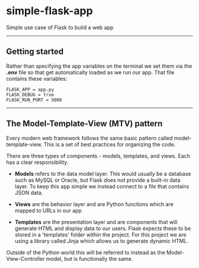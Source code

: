 # simple-flask-app
Simple use case of Flask to build a web app

---
## Getting started
Rather than specifying the app variables on the terminal we set them via the **.env** file so that get automatically loaded as we run our app. That file contains these variables:

    FLASK_APP = app.py
    FLASK_DEBUG = true
    FLASK_RUN_PORT = 5000

---
## The Model-Template-View (MTV) pattern
Every modern web framework follows the same basic pattern called model-template-view. This is a set of best practices for organizing the code.

There are three types of components - models, templates, and views. Each has a clear responsibility. 

- **Models** refers to the data model layer. This would usually be a database such as MySQL or Oracle, but Flask does not provide a built-in data layer. To keep this app simple we instead connect to a file that contains JSON data.

- **Views** are the behavior layer and are Python functions which are mapped to URLs in our app

- **Templates** are the presentation layer and are components that will generate HTML and display data to our users. Flask expects these to be stored in a 'templates' folder within the project. For this project we are using a library called Jinja which allows us to generate dynamic HTML.

Outside of the Python world this will be referred to instead as the Model-View-Controller model, but is functionally the same.
